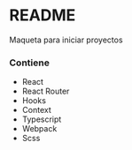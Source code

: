 # README #

Maqueta para iniciar proyectos

### Contiene ###

* React
* React Router
* Hooks
* Context
* Typescript
* Webpack
* Scss
